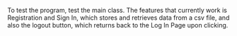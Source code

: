 
To test the program, test the main class. 
The features that currently work is Registration and Sign In, which stores and retrieves data from a csv file, and also the logout button,
which returns back to the Log In Page upon clicking. 
